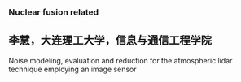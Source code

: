 ### Nuclear fusion related


## 李慧，大连理工大学，信息与通信工程学院
Noise modeling, evaluation and reduction for the atmospheric lidar technique employing an image sensor
